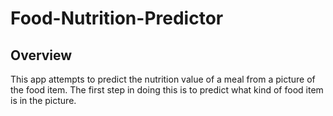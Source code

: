 # Food-Nutrition-Predictor

## Overview

This app attempts to predict the nutrition value of a meal from a picture of the food item. The first step in doing this is to predict what kind of food item is in the picture.
